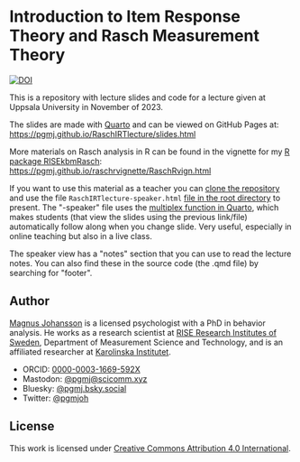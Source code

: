 # Introduction to Item Response Theory and Rasch Measurement Theory

[![DOI](https://zenodo.org/badge/724146949.svg)](https://zenodo.org/doi/10.5281/zenodo.10276564)

This is a repository with lecture slides and code for a lecture given at Uppsala University in November of 2023.

The slides are made with [Quarto](https://www.quarto.org) and can be viewed on GitHub Pages at: <https://pgmj.github.io/RaschIRTlecture/slides.html>

More materials on Rasch analysis in R can be found in the vignette for my [R package RISEkbmRasch](https://github.com/pgmj/RISEkbmRasch):
<https://pgmj.github.io/raschrvignette/RaschRvign.html>

If you want to use this material as a teacher you can [clone the repository](https://docs.github.com/en/repositories/creating-and-managing-repositories/cloning-a-repository) and use the file `RaschIRTlecture-speaker.html` [file in the root directory](https://github.com/pgmj/RaschIRTlecture/blob/main/RaschIRTlecture-speaker.html) to present. The "-speaker" file uses the [multiplex function in Quarto](https://quarto.org/docs/presentations/revealjs/presenting.html#multiplex), which makes students (that view the slides using the previous link/file) automatically follow along when you change slide. Very useful, especially in online teaching but also in a live class.

The speaker view has a "notes" section that you can use to read the lecture notes. You can also find these in the source code (the .qmd file) by searching for "footer".

## Author

[Magnus Johansson](https://www.ri.se/en/person/magnus-p-johansson) is a licensed psychologist with a PhD in behavior analysis. He works as a research scientist at [RISE Research Institutes of Sweden](https://ri.se/en), Department of Measurement Science and Technology, and is an affiliated researcher at [Karolinska Institutet](https://medarbetare.ki.se/orgid/52082137).

- ORCID: [0000-0003-1669-592X](https://orcid.org/0000-0003-1669-592X)
- Mastodon: [@pgmj@scicomm.xyz](https://scicomm.xyz/@pgmj)
- Bluesky: [@pgmj.bsky.social](https://bsky.app/profile/pgmj.bsky.social)
- Twitter: [@pgmjoh](https://twitter.com/pgmjoh)

## License

This work is licensed under [Creative Commons Attribution 4.0 International](https://creativecommons.org/licenses/by/4.0/).
